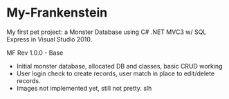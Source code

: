 My-Frankenstein
===============

My first pet project: a Monster Database using C# .NET MVC3 w/ SQL Express in Visual Studio 2010.

MF Rev 1.0.0 - Base
- Initial monster database, allocated DB and classes, basic CRUD working
- User login check to create records, user match in place to edit/delete records.
- Images not implemented yet, still not pretty.  slh
